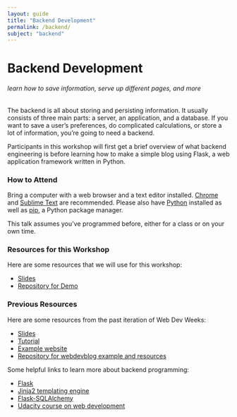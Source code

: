 ```yaml
---
layout: guide
title: "Backend Development"
permalink: /backend/
subject: "backend"
---
```


# Backend Development

###### learn how to save information, serve up different pages, and more

The backend is all about storing and persisting information.  It usually
consists of three main parts: a server, an application, and a database. If you
want to save a user’s preferences, do complicated calculations, or store a lot
of information, you’re going to need a backend.

Participants in this workshop will first get a brief overview of what backend
engineering is before learning how to make a simple blog using Flask, a web
application framework written in Python.


### How to Attend

Bring a computer with a web browser and a text editor installed.
[Chrome](https://www.google.com/chrome/browser/desktop/index.html) and
[Sublime Text](http://www.sublimetext.com/) are recommended.  Please also have
[Python](https://www.python.org/downloads/) installed as well as
[pip](https://pip.pypa.io/en/stable/installing/), a Python package manager.

This talk assumes you've programmed before, either for a class or on your own
time.


### Resources for this Workshop

Here are some resources that we will use for this workshop:

- [Slides](slides.pdf)
- [Repository for Demo](https://github.com/bryanyan/wdwdemo)

### Previous Resources

Here are some resources from the past iteration of Web Dev Weeks:

- [Slides](https://github.com/anbenson/webdevblog/raw/master/resources/WebDevWeeks-Backend.pdf)
- [Tutorial](https://docs.google.com/document/d/1dUa36KFGPPwruOIOxDfKkVyqf5ZboZ0AiHdyNYniFWA/edit?pli=1)
- [Example website](http://webdevblog.herokuapp.com/)
- [Repository for webdevblog example and resources](https://github.com/anbenson/webdevblog)

Some helpful links to learn more about backend programming:

- [Flask](http://flask.pocoo.org/)
- [Jinja2 templating engine](http://jinja.pocoo.org/)
- [Flask-SQLAlchemy](http://pythonhosted.org/Flask-SQLAlchemy/quickstart.html)
- [Udacity course on web development](https://www.udacity.com/course/cs253)
